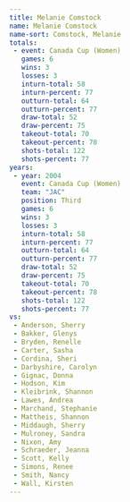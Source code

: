 ```yaml
---
title: Melanie Comstock
name: Melanie Comstock
name-sort: Comstock, Melanie
totals:
 - event: Canada Cup (Women)
   games: 6
   wins: 3
   losses: 3
   inturn-total: 58
   inturn-percent: 77
   outturn-total: 64
   outturn-percent: 77
   draw-total: 52
   draw-percent: 75
   takeout-total: 70
   takeout-percent: 78
   shots-total: 122
   shots-percent: 77
years:
 - year: 2004
   event: Canada Cup (Women)
   team: "JAC"
   position: Third
   games: 6
   wins: 3
   losses: 3
   inturn-total: 58
   inturn-percent: 77
   outturn-total: 64
   outturn-percent: 77
   draw-total: 52
   draw-percent: 75
   takeout-total: 70
   takeout-percent: 78
   shots-total: 122
   shots-percent: 77
vs:
 - Anderson, Sherry
 - Bakker, Glenys
 - Bryden, Renelle
 - Carter, Sasha
 - Cordina, Sheri
 - Darbyshire, Carolyn
 - Gignac, Donna
 - Hodson, Kim
 - Kleibrink, Shannon
 - Lawes, Andrea
 - Marchand, Stephanie
 - Mattheis, Shannon
 - Middaugh, Sherry
 - Mulroney, Sandra
 - Nixon, Amy
 - Schraeder, Jeanna
 - Scott, Kelly
 - Simons, Renee
 - Smith, Nancy
 - Wall, Kirsten
---
```


